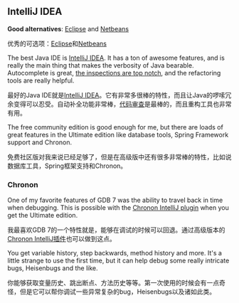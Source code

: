 ## IntelliJ IDEA

**Good alternatives**: [Eclipse][eclipse] and [Netbeans][netbeans]

优秀的可选项：[Eclipse][eclipse]和[Netbeans][netbeans]

The best Java IDE is [IntelliJ IDEA][intellij]. It has a ton of awesome
features, and is really the main thing that makes the verbosity of Java
bearable. Autocomplete is great,
[the inspections are top notch][intellijexample], and the refactoring
tools are really helpful.

最好的Java IDE就是[IntelliJ IDEA][intellij]。它有非常多很棒的特性，而且让Java的啰嗦冗余变得可以忍受。自动补全功能非常棒，[代码审查][intellijexample]是最棒的，而且重构工具也非常有用。

The free community edition is good enough for me, but there are loads of great
features in the Ultimate edition like database tools, Spring Framework support
and Chronon.

免费社区版对我来说已经足够了，但是在高级版中还有很多非常棒的特性，比如说数据库工具，Spring框架支持和Chronon。

### Chronon

One of my favorite features of GDB 7 was the ability to travel back in time
when debugging. This is possible with the [Chronon IntelliJ plugin][chronon]
when you get the Ultimate edition.

我最喜欢GDB 7的一个特性就是，能够在调试的时候可以回退。通过高级版本的[Chronon IntelliJ插件][chronon]也可以做到这点。

You get variable history, step backwards, method history and more. It's a
little strange to use the first time, but it can help debug some really
intricate bugs, Heisenbugs and the like.

你能够获取变量历史、跳出断点、方法历史等等。第一次使用的时候会有一点奇怪，但是它可以帮你调试一些异常复杂的bug，Heisenbugs以及诸如此类。

[eclipse]: https://www.eclipse.org/
[netbeans]: https://netbeans.org/
[intellij]: http://www.jetbrains.com/idea/
[intellijexample]: http://i.imgur.com/92ztcCd.png
[chronon]: http://blog.jetbrains.com/idea/2014/03/try-chronon-debugger-with-intellij-idea-13-1-eap/
